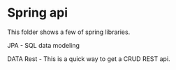 # Spring api

This folder shows a few of spring libraries.

JPA - SQL data modeling

DATA Rest - This is a quick way to get a CRUD REST api.


